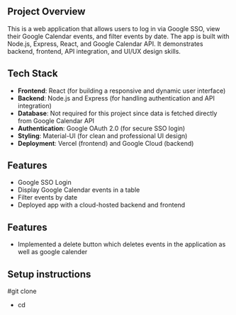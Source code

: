 ## Project Overview
This is a web application that allows users to log in via Google SSO, view their Google Calendar events, and filter events by date. The app is built with Node.js, Express, React, and Google Calendar API. It demonstrates backend, frontend, API integration, and UI/UX design skills.
## Tech Stack
- **Frontend**: React (for building a responsive and dynamic user interface)
- **Backend**: Node.js and Express (for handling authentication and API integration)
- **Database**: Not required for this project since data is fetched directly from Google Calendar API
- **Authentication**: Google OAuth 2.0 (for secure SSO login)
- **Styling**: Material-UI (for clean and professional UI design)
- **Deployment**: Vercel (frontend) and Google Cloud (backend)
## Features
- Google SSO Login
- Display Google Calendar events in a table
- Filter events by date
- Deployed app with a cloud-hosted backend and frontend
## Features
- Implemented a delete button which deletes events in the application as well as google calender


## Setup instructions
#git clone <repository-link>
- cd <project-folder>
